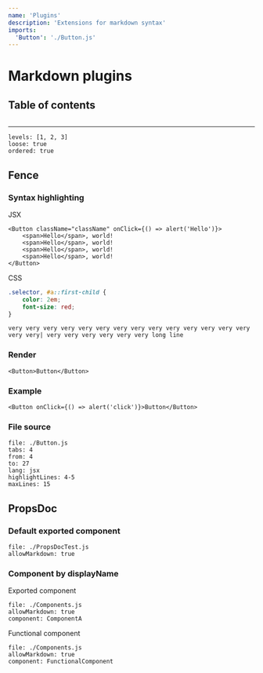 ```yaml
---
name: 'Plugins'
description: 'Extensions for markdown syntax'
imports:
  'Button': './Button.js'
---
```


# Markdown plugins

## Table of contents

```@toc
```

---

```@toc
levels: [1, 2, 3]
loose: true
ordered: true
```

## Fence

### Syntax highlighting

JSX

```jsx{2, 4-5}
<Button className="className" onClick={() => alert('Hello')}>
    <span>Hello</span>, world!
    <span>Hello</span>, world!
    <span>Hello</span>, world!
    <span>Hello</span>, world!
</Button>
```

CSS

```css
.selector, #a::first-child {
    color: 2em;
    font-size: red;
}
```

```
very very very very very very very very very very very very very very very very| very very very very very very long line
```

### Render

```@render
<Button>Button</Button>
```

### Example

```@example
<Button onClick={() => alert('click')}>Button</Button>
```

### File source

```@source
file: ./Button.js
tabs: 4
from: 4
to: 27
lang: jsx
highlightLines: 4-5
maxLines: 15
```

## PropsDoc

### Default exported component

```@propsdoc
file: ./PropsDocTest.js
allowMarkdown: true
```

### Component by displayName

Exported component

```@propsdoc
file: ./Components.js
allowMarkdown: true
component: ComponentA
```

Functional component

```@propsdoc
file: ./Components.js
allowMarkdown: true
component: FunctionalComponent
```
